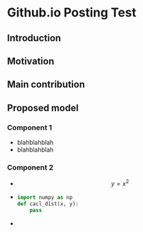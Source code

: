 # Github.io Posting Test



## Introduction



## Motivation



## Main contribution



## Proposed model

### Component 1

* blahblahblah
* blahblahblah

### Component 2

* $$y = x^2$$

* ```python
  import numpy as np
  def cacl_dist(x, y):
      pass
  
  ```

* 

